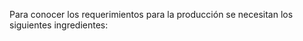 Para conocer los requerimientos para la producción se necesitan los siguientes ingredientes:

<head>
    <title>Centered Retractable Table</title>
    <style>
        table {
            border-collapse: collapse;
            margin: 0 auto;
        }

        table, th, td {
            border: 1px solid black;
            text-align: center;
        }

        th, td {
            padding: 8px;
        }

        .toggle-content {
            display: none;
        }

        .toggle-button {
            cursor: pointer;
            text-decoration: underline;
        }
    </style>
    <script>
        function toggleContent(rowId) {
            var content = document.getElementById(rowId + '-content');
            var button = document.getElementById(rowId + '-button');
            if (content.style.display === 'none') {
                content.style.display = 'table-row';
                button.innerHTML = 'Hide';
            } else {
                content.style.display = 'none';
                button.innerHTML = 'Show';
            }
        }
    </script>
</head>
<body>
    <table>
        <tr>
            <th>Column 1</th>
            <th>Column 2</th>
        </tr>
        <tr>
            <td>
                <span id="row1-button" class="toggle-button" onclick="toggleContent('row1')">Show</span>
            </td>
            <td>
                <span id="row2-button" class="toggle-button" onclick="toggleContent('row2')">Show</span>
            </td>
        </tr>
        <tr id="row1-content" class="toggle-content">
            <td>Row 1, Column 1</td>
            <td>Row 1, Column 2</td>
        </tr>
        <tr>
            <td>
                <span id="row3-button" class="toggle-button" onclick="toggleContent('row3')">Show</span>
            </td>
            <td>
                <span id="row4-button" class="toggle-button" onclick="toggleContent('row4')">Show</span>
            </td>
        </tr>
        <tr id="row3-content" class="toggle-content">
            <td>Row 2, Column 1</td>
            <td>Row 2, Column 2</td>
        </tr>
        <tr>
            <td>
                <span id="row5-button" class="toggle-button" onclick="toggleContent('row5')">Show</span>
            </td>
            <td>
                <span id="row6-button" class="toggle-button" onclick="toggleContent('row6')">Show</span>
            </td>
        </tr>
        <tr id="row5-content" class="toggle-content">
            <td>Row 3, Column 1</td>
            <td>Row 3, Column 2</td>
        </tr>
        <tr id="row6-content" class="toggle-content">
            <td>Row 4, Column 1</td>
            <td>Row 4, Column 2</td>
        </tr>
    </table>
</body>
